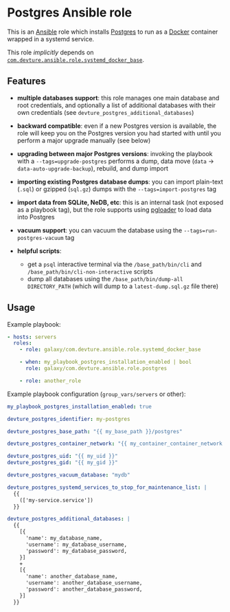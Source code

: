 # Postgres Ansible role

This is an [Ansible](https://www.ansible.com/) role which installs [Postgres](https://www.postgresql.org/) to run as a [Docker](https://www.docker.com/) container wrapped in a systemd service.

This role *implicitly* depends on [`com.devture.ansible.role.systemd_docker_base`](https://github.com/devture/com.devture.ansible.role.systemd_docker_base).


## Features

- **multiple databases support**: this role manages one main database and root credentials, and optionally a list of additional databases with their own credentials (see `devture_postgres_additional_databases`)

- **backward compatible**: even if a new Postgres version is available, the role will keep you on the Postgres version you had started with until you perform a major upgrade manually (see below)

- **upgrading between major Postgres versions**: invoking the playbook with a `--tags=upgrade-postgres` performs a dump, data move (`data` -> `data-auto-upgrade-backup`), rebuild, and dump import

- **importing existing Postgres database dumps**: you can import plain-text (`.sql`) or gzipped (`sql.gz`) dumps with the `--tags=import-postgres` tag

- **import data from SQLite, NeDB, etc**: this is an internal task (not exposed as a playbook tag), but the role supports using [pgloader](https://pgloader.io/) to load data into Postgres

- **vacuum support**: you can vacuum the database using the `--tags=run-postgres-vacuum` tag

- **helpful scripts**:
  - get a `psql` interactive terminal via the `/base_path/bin/cli` and `/base_path/bin/cli-non-interactive` scripts
  - dump all databases using the `/base_path/bin/dump-all DIRECTORY_PATH` (which will dump to a `latest-dump.sql.gz` file there)

## Usage

Example playbook:

```yaml
- hosts: servers
  roles:
    - role: galaxy/com.devture.ansible.role.systemd_docker_base

    - when: my_playbook_postgres_installation_enabled | bool
      role: galaxy/com.devture.ansible.role.postgres

    - role: another_role
```

Example playbook configuration (`group_vars/servers` or other):

```yaml
my_playbook_postgres_installation_enabled: true

devture_postgres_identifier: my-postgres

devture_postgres_base_path: "{{ my_base_path }}/postgres"

devture_postgres_container_network: "{{ my_container_container_network }}"

devture_postgres_uid: "{{ my_uid }}"
devture_postgres_gid: "{{ my_gid }}"

devture_postgres_vacuum_database: "mydb"

devture_postgres_systemd_services_to_stop_for_maintenance_list: |
  {{
    (['my-service.service'])
  }}

devture_postgres_additional_databases: |
  {{
    [{
      'name': my_database_name,
      'username': my_database_username,
      'password': my_database_password,
    }]
    +
    [{
      'name': another_database_name,
      'username': another_database_username,
      'password': another_database_password,
    }]
  }}
```
